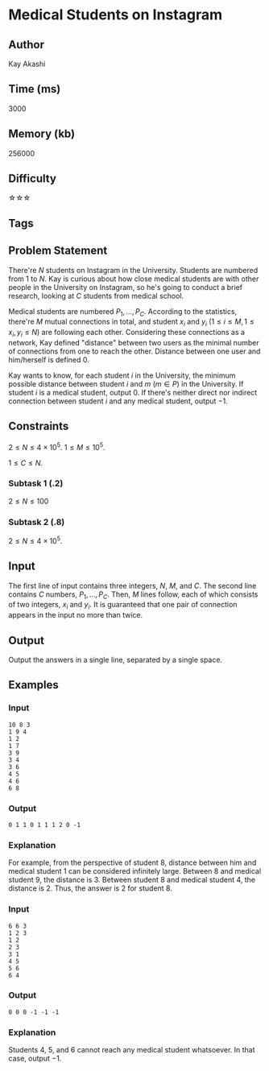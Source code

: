 # Medical Students on Instagram

## Author

Kay Akashi

## Time (ms)

3000

## Memory (kb)

256000

## Difficulty

☆☆☆

## Tags

## Problem Statement 

There're $N$ students on Instagram in the University. Students are numbered from $1$ to $N$. Kay is curious about how close medical students are with other people in the University on Instagram, so he's going to conduct a brief research, looking at $C$ students from medical school.

Medical students are numbered $P_{1}, ..., P_{C}$. According to the statistics, there're $M$ mutual connections in total, and student $x_{i}$ and $y_{i}$ ($1 \leq i \leq M, 1 \leq x_{i}, y_{i} \leq N$) are following each other. Considering these connections as a network, Kay defined "distance" between two users as the minimal number of connections from one to reach the other. Distance between one user and him/herself is defined $0$.

Kay wants to know, for each student $i$ in the University, the minimum possible distance between student $i$ and $m$ ($m ∈ P$) in the University. If student $i$ is a medical student, output $0$. If there's neither direct nor indirect connection between student $i$ and any medical student, output $-1$.

## Constraints

$2 \leq N \leq 4 × 10^{5}$. $1 \leq M \leq 10^{5}$.

$1 \leq C \leq N$.

### Subtask 1 (.2)

$2 \leq N \leq 100$

### Subtask 2 (.8)

$2 \leq N \leq 4 × 10^{5}$.

## Input

The first line of input contains three integers, $N$, $M$, and $C$.
The second line contains $C$ numbers, $P_{1}, ..., P_{C}$.
Then, $M$ lines follow, each of which consists of two integers, $x_{i}$ and $y_{i}$.
It is guaranteed that one pair of connection appears in the input no more than twice.

## Output

Output the answers in a single line, separated by a single space.

## Examples

### Input 

```
10 8 3
1 9 4
1 2
1 7
3 9
3 4
3 6
4 5
4 6
6 8
```

### Output

```
0 1 1 0 1 1 1 2 0 -1
```

### Explanation

For example, from the perspective of student $8$, distance between him and medical student $1$ can be considered infinitely large. Between $8$ and medical student $9$, the distance is $3$. Between student $8$ and medical student $4$, the distance is $2$. Thus, the answer is $2$ for student $8$.

### Input

```
6 6 3
1 2 3
1 2
2 3
3 1
4 5
5 6
6 4
```

### Output
```
0 0 0 -1 -1 -1
```

### Explanation

Students $4$, $5$, and $6$ cannot reach any medical student whatsoever. In that case, output $-1$.
